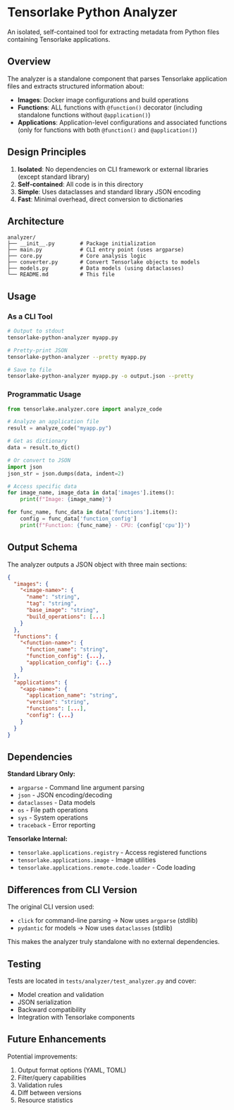 # Tensorlake Python Analyzer

An isolated, self-contained tool for extracting metadata from Python files containing Tensorlake applications.

## Overview

The analyzer is a standalone component that parses Tensorlake application files and extracts structured information about:
- **Images**: Docker image configurations and build operations
- **Functions**: ALL functions with `@function()` decorator (including standalone functions without `@application()`)
- **Applications**: Application-level configurations and associated functions (only for functions with both `@function()` and `@application()`)

## Design Principles

1. **Isolated**: No dependencies on CLI framework or external libraries (except standard library)
2. **Self-contained**: All code is in this directory
3. **Simple**: Uses dataclasses and standard library JSON encoding
4. **Fast**: Minimal overhead, direct conversion to dictionaries

## Architecture

```
analyzer/
├── __init__.py        # Package initialization
├── main.py            # CLI entry point (uses argparse)
├── core.py            # Core analysis logic
├── converter.py       # Convert Tensorlake objects to models
├── models.py          # Data models (using dataclasses)
└── README.md          # This file
```

## Usage

### As a CLI Tool

```bash
# Output to stdout
tensorlake-python-analyzer myapp.py

# Pretty-print JSON
tensorlake-python-analyzer --pretty myapp.py

# Save to file
tensorlake-python-analyzer myapp.py -o output.json --pretty
```

### Programmatic Usage

```python
from tensorlake.analyzer.core import analyze_code

# Analyze an application file
result = analyze_code("myapp.py")

# Get as dictionary
data = result.to_dict()

# Or convert to JSON
import json
json_str = json.dumps(data, indent=2)

# Access specific data
for image_name, image_data in data['images'].items():
    print(f"Image: {image_name}")

for func_name, func_data in data['functions'].items():
    config = func_data['function_config']
    print(f"Function: {func_name} - CPU: {config['cpu']}")
```

## Output Schema

The analyzer outputs a JSON object with three main sections:

```json
{
  "images": {
    "<image-name>": {
      "name": "string",
      "tag": "string",
      "base_image": "string",
      "build_operations": [...]
    }
  },
  "functions": {
    "<function-name>": {
      "function_name": "string",
      "function_config": {...},
      "application_config": {...}
    }
  },
  "applications": {
    "<app-name>": {
      "application_name": "string",
      "version": "string",
      "functions": [...],
      "config": {...}
    }
  }
}
```

## Dependencies

**Standard Library Only:**
- `argparse` - Command line argument parsing
- `json` - JSON encoding/decoding
- `dataclasses` - Data models
- `os` - File path operations
- `sys` - System operations
- `traceback` - Error reporting

**Tensorlake Internal:**
- `tensorlake.applications.registry` - Access registered functions
- `tensorlake.applications.image` - Image utilities
- `tensorlake.applications.remote.code.loader` - Code loading

## Differences from CLI Version

The original CLI version used:
- `click` for command-line parsing → Now uses `argparse` (stdlib)
- `pydantic` for models → Now uses `dataclasses` (stdlib)

This makes the analyzer truly standalone with no external dependencies.

## Testing

Tests are located in `tests/analyzer/test_analyzer.py` and cover:
- Model creation and validation
- JSON serialization
- Backward compatibility
- Integration with Tensorlake components

## Future Enhancements

Potential improvements:
1. Output format options (YAML, TOML)
2. Filter/query capabilities
3. Validation rules
4. Diff between versions
5. Resource statistics

